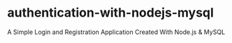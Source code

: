# authentication-with-nodejs-mysql
A Simple Login and Registration Application Created With Node.js &amp; MySQL
